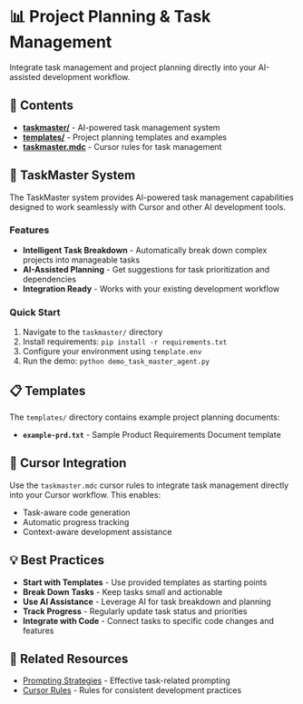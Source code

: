 # 📊 Project Planning & Task Management

Integrate task management and project planning directly into your AI-assisted development workflow.

## 📁 Contents

- **[taskmaster/](taskmaster/)** - AI-powered task management system
- **[templates/](templates/)** - Project planning templates and examples
- **[taskmaster.mdc](taskmaster.mdc)** - Cursor rules for task management

## 🚀 TaskMaster System

The TaskMaster system provides AI-powered task management capabilities designed to work seamlessly with Cursor and other AI development tools.

### Features

- **Intelligent Task Breakdown** - Automatically break down complex projects into manageable tasks
- **AI-Assisted Planning** - Get suggestions for task prioritization and dependencies
- **Integration Ready** - Works with your existing development workflow

### Quick Start

1. Navigate to the `taskmaster/` directory
2. Install requirements: `pip install -r requirements.txt`
3. Configure your environment using `template.env`
4. Run the demo: `python demo_task_master_agent.py`

## 📋 Templates

The `templates/` directory contains example project planning documents:

- **`example-prd.txt`** - Sample Product Requirements Document template

## 🎯 Cursor Integration

Use the `taskmaster.mdc` cursor rules to integrate task management directly into your Cursor workflow. This enables:

- Task-aware code generation
- Automatic progress tracking
- Context-aware development assistance

## 💡 Best Practices

- **Start with Templates** - Use provided templates as starting points
- **Break Down Tasks** - Keep tasks small and actionable
- **Use AI Assistance** - Leverage AI for task breakdown and planning
- **Track Progress** - Regularly update task status and priorities
- **Integrate with Code** - Connect tasks to specific code changes and features

## 🔗 Related Resources

- [Prompting Strategies](../../prompting/) - Effective task-related prompting
- [Cursor Rules](../cursor-rules/) - Rules for consistent development practices
